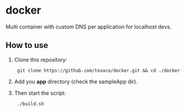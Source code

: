 # docker
Multi container with custom DNS per application for localhost devs.

## How to use

1. Clone this repository:

        git clone https://github.com/toxaco/docker.git && cd ./docker

2. Add you **app** directory (check the sampleApp dir).

3. Then start the script:

        ./build.sh